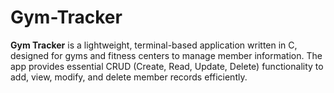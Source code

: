 # Gym-Tracker

**Gym Tracker** is a lightweight, terminal-based application written in C, designed for gyms and fitness centers to manage member information. The app provides essential CRUD (Create, Read, Update, Delete) functionality to add, view, modify, and delete member records efficiently.
